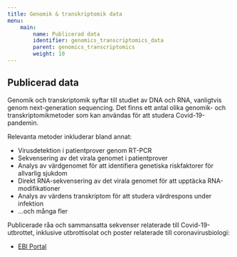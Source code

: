 ```yaml
---
title: Genomik & transkriptomik data
menu:
    main:
        name: Publicerad data
        identifier: genomics_transcriptomics_data
        parent: genomics_transcriptomics
        weight: 10
---
```


## Publicerad data

Genomik och transkriptomik syftar till studiet av DNA och RNA, vanligtvis genom next-generation sequencing.
Det finns ett antal olika genomik- och transkriptomikmetoder som kan användas för att studera Covid-19-pandemin.

Relevanta metoder inkluderar bland annat:

* Virusdetektion i patientprover genom RT-PCR
* Sekvensering av det virala genomet i patientprover
* Analys av värdgenomet för att identifiera genetiska riskfaktorer för allvarlig sjukdom
* Direkt RNA-sekvensering av det virala genomet för att upptäcka RNA-modifikationer
* Analys av värdens transkriptom för att studera värdrespons under infektion
* ...och många fler

Publicerade råa och sammansatta sekvenser relaterade till Covid-19-utbrottet, inklusive utbrottisolat och poster relaterade till coronavirusbiologi:

* [EBI Portal](https://www.covid19dataportal.org/sequences)
